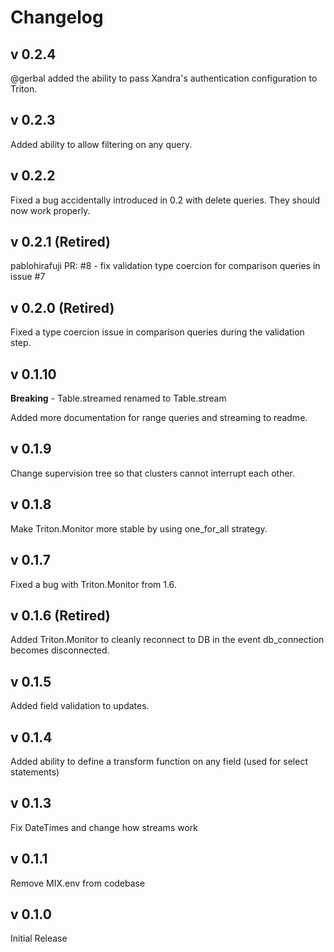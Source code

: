 # Changelog

## v 0.2.4

@gerbal added the ability to pass Xandra's authentication configuration to Triton.

## v 0.2.3

Added ability to allow filtering on any query.

## v 0.2.2

Fixed a bug accidentally introduced in 0.2 with delete queries.  They should now work properly.

## v 0.2.1 (Retired)

pablohirafuji PR: #8 - fix validation type coercion for comparison queries in issue #7

## v 0.2.0 (Retired)

Fixed a type coercion issue in comparison queries during the validation step.

## v 0.1.10

**Breaking** - Table.streamed renamed to Table.stream

Added more documentation for range queries and streaming to readme.

## v 0.1.9

Change supervision tree so that clusters cannot interrupt each other.

## v 0.1.8

Make Triton.Monitor more stable by using one_for_all strategy.

## v 0.1.7

Fixed a bug with Triton.Monitor from 1.6.

## v 0.1.6 (Retired)

Added Triton.Monitor to cleanly reconnect to DB in the event db_connection becomes disconnected.

## v 0.1.5

Added field validation to updates.

## v 0.1.4

Added ability to define a transform function on any field (used for select statements)

## v 0.1.3

Fix DateTimes and change how streams work

## v 0.1.1

Remove MIX.env from codebase

## v 0.1.0

Initial Release
